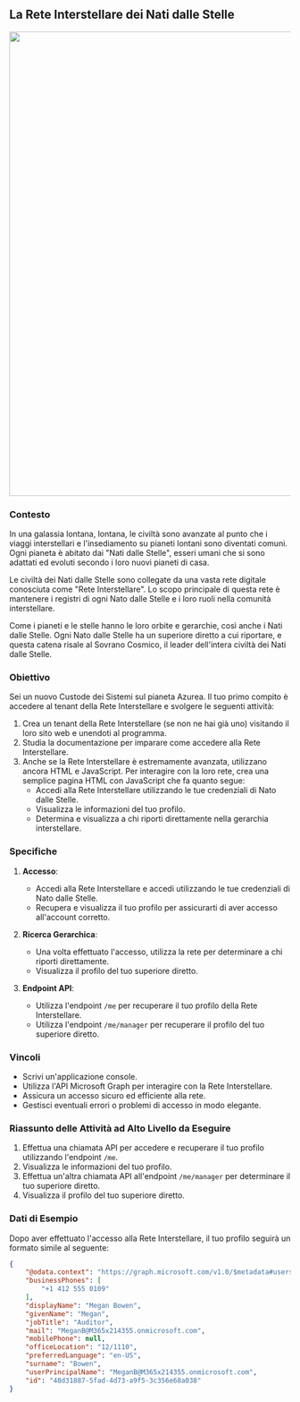 ## La Rete Interstellare dei Nati dalle Stelle

<a href="#">
    <img src="../../../Images/starborn.jpg" style="width: 830px" />
</a>

### Contesto

In una galassia lontana, lontana, le civiltà sono avanzate al punto che i viaggi interstellari e l'insediamento su pianeti lontani sono diventati comuni. Ogni pianeta è abitato dai "Nati dalle Stelle", esseri umani che si sono adattati ed evoluti secondo i loro nuovi pianeti di casa.

Le civiltà dei Nati dalle Stelle sono collegate da una vasta rete digitale conosciuta come "Rete Interstellare". Lo scopo principale di questa rete è mantenere i registri di ogni Nato dalle Stelle e i loro ruoli nella comunità interstellare.

Come i pianeti e le stelle hanno le loro orbite e gerarchie, così anche i Nati dalle Stelle. Ogni Nato dalle Stelle ha un superiore diretto a cui riportare, e questa catena risale al Sovrano Cosmico, il leader dell'intera civiltà dei Nati dalle Stelle.

### Obiettivo

Sei un nuovo Custode dei Sistemi sul pianeta Azurea. Il tuo primo compito è accedere al tenant della Rete Interstellare e svolgere le seguenti attività:

1. Crea un tenant della Rete Interstellare (se non ne hai già uno) visitando il loro sito web e unendoti al programma.
1. Studia la documentazione per imparare come accedere alla Rete Interstellare.
1. Anche se la Rete Interstellare è estremamente avanzata, utilizzano ancora HTML e JavaScript. Per interagire con la loro rete, crea una semplice pagina HTML con JavaScript che fa quanto segue:
    - Accedi alla Rete Interstellare utilizzando le tue credenziali di Nato dalle Stelle.
    - Visualizza le informazioni del tuo profilo.
    - Determina e visualizza a chi riporti direttamente nella gerarchia interstellare.

### Specifiche

1. **Accesso**:
    - Accedi alla Rete Interstellare e accedi utilizzando le tue credenziali di Nato dalle Stelle.
    - Recupera e visualizza il tuo profilo per assicurarti di aver accesso all'account corretto.

1. **Ricerca Gerarchica**:
    - Una volta effettuato l'accesso, utilizza la rete per determinare a chi riporti direttamente.
    - Visualizza il profilo del tuo superiore diretto.

1. **Endpoint API**:
    - Utilizza l'endpoint `/me` per recuperare il tuo profilo della Rete Interstellare.
    - Utilizza l'endpoint `/me/manager` per recuperare il profilo del tuo superiore diretto.

### Vincoli

- Scrivi un'applicazione console.
- Utilizza l'API Microsoft Graph per interagire con la Rete Interstellare.
- Assicura un accesso sicuro ed efficiente alla rete.
- Gestisci eventuali errori o problemi di accesso in modo elegante.

### Riassunto delle Attività ad Alto Livello da Eseguire

1. Effettua una chiamata API per accedere e recuperare il tuo profilo utilizzando l'endpoint `/me`.
2. Visualizza le informazioni del tuo profilo.
3. Effettua un'altra chiamata API all'endpoint `/me/manager` per determinare il tuo superiore diretto.
4. Visualizza il profilo del tuo superiore diretto.

### Dati di Esempio

Dopo aver effettuato l'accesso alla Rete Interstellare, il tuo profilo seguirà un formato simile al seguente:

```json
{
    "@odata.context": "https://graph.microsoft.com/v1.0/$metadata#users/$entity",
    "businessPhones": [
        "+1 412 555 0109"
    ],
    "displayName": "Megan Bowen",
    "givenName": "Megan",
    "jobTitle": "Auditor",
    "mail": "MeganB@M365x214355.onmicrosoft.com",
    "mobilePhone": null,
    "officeLocation": "12/1110",
    "preferredLanguage": "en-US",
    "surname": "Bowen",
    "userPrincipalName": "MeganB@M365x214355.onmicrosoft.com",
    "id": "48d31887-5fad-4d73-a9f5-3c356e68a038"
}
```

